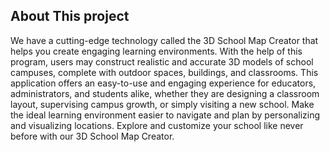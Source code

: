 ## About This project
We have a cutting-edge technology called the 3D School Map Creator that helps you create engaging learning environments. With the help of this program, users may construct realistic and accurate 3D models of school campuses, complete with outdoor spaces, buildings, and classrooms. This application offers an easy-to-use and engaging experience for educators, administrators, and students alike, whether they are designing a classroom layout, supervising campus growth, or simply visiting a new school. Make the ideal learning environment easier to navigate and plan by personalizing and visualizing locations. Explore and customize your school like never before with our 3D School Map Creator.
